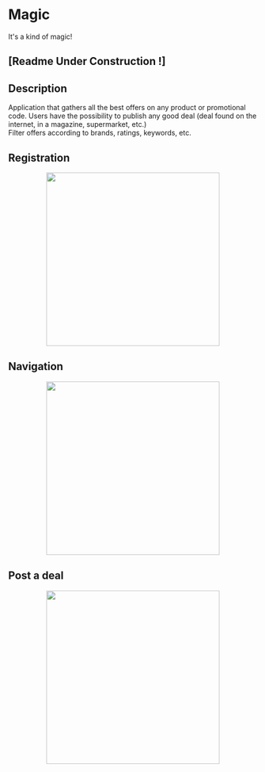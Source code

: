 # Magic
It's a kind of magic!

## [Readme Under Construction !]

## Description
Application that gathers all the best offers on any product or promotional code. Users have the possibility to publish any good deal (deal found on the internet, in a magazine, supermarket, etc.)
<br>Filter offers according to brands, ratings, keywords, etc.

## Registration
<p align="center"><img src="https://github.com/WilliamDemirci/Magic/blob/master/registration.gif" width="350"></p>

## Navigation
<p align="center"><img src="https://github.com/WilliamDemirci/Magic/blob/master/navigation.gif" width="350"></p>

## Post a deal
<p align="center"><img src="https://github.com/WilliamDemirci/Magic/blob/master/postDeal.gif" width="350"></p>
